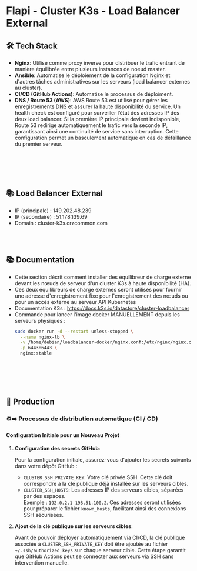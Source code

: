 # Flapi - Cluster K3s - Load Balancer External

## 🛠 Tech Stack

- **Nginx**: Utilisé comme proxy inverse pour distribuer le trafic entrant de manière équilibrée entre plusieurs instances de noeud master.
- **Ansible**: Automatise le déploiement de la configuration Nginx et d'autres tâches administratives sur les serveurs (load balancer externes au cluster).
- **CI/CD (GitHub Actions)**: Automatise le processus de déploiment.
- **DNS / Route 53 (AWS)**: AWS Route 53 est utilisé pour gérer les enregistrements DNS et assurer la haute disponibilité du service. Un health check est configuré pour surveiller l’état des adresses IP des deux load balancer. Si la première IP principale devient indisponible, Route 53 redirige automatiquement le trafic vers la seconde IP, garantissant ainsi une continuité de service sans interruption. Cette configuration permet un basculement automatique en cas de défaillance du premier serveur.

<br /><br /><br /><br />


## 📚 Load Balancer External
- IP (principale) : 149.202.48.239
- IP (secondaire) : 51.178.139.69
- Domain : cluster-k3s.crzcommon.com
  
<br /><br />


## 📚 Documentation
- Cette section décrit comment installer des équilibreur de charge externe devant les nœuds de serveur d'un cluster K3s à haute disponibilité (HA).
- Ces deux équilibreurs de charge externes seront utilisés pour fournir une adresse d'enregistrement fixe pour l'enregistrement des nœuds ou pour un accès externe au serveur API Kubernetes
- Documentation K3s : https://docs.k3s.io/datastore/cluster-loadbalancer
- Commande pour lancer l'image docker MANUELLEMENT depuis les serveurs physiques :
  ```bash
  sudo docker run -d --restart unless-stopped \
    --name nginx-lb \
    -v /home/debian/loadbalancer-docker/nginx.conf:/etc/nginx/nginx.conf \
    -p 6443:6443 \
    nginx:stable
  ```

<br /><br /><br /><br />


## 🚀 Production

### ⚙️➡️ Processus de distribution automatique (CI / CD)
#### Configuration Initiale pour un Nouveau Projet

1. **Configuration des secrets GitHub**:

   Pour la configuration initiale, assurez-vous d'ajouter les secrets suivants dans votre dépôt GitHub :

   - `CLUSTER_SSH_PRIVATE_KEY`: Votre clé privée SSH. Cette clé doit correspondre à la clé publique déjà installée sur les serveurs cibles.
   - `CLUSTER_SSH_HOSTS`: Les adresses IP des serveurs cibles, séparées par des espaces. <br />
   Exemple : `192.0.2.1 198.51.100.2`. Ces adresses seront utilisées pour préparer le fichier `known_hosts`, facilitant ainsi des connexions SSH sécurisées.

2. **Ajout de la clé publique sur les serveurs cibles**:

   Avant de pouvoir déployer automatiquement via CI/CD, la clé publique associée à `CLUSTER_SSH_PRIVATE_KEY` doit être ajoutée au fichier `~/.ssh/authorized_keys` sur chaque serveur cible. Cette étape garantit que GitHub Actions peut se connecter aux serveurs via SSH sans intervention manuelle.
